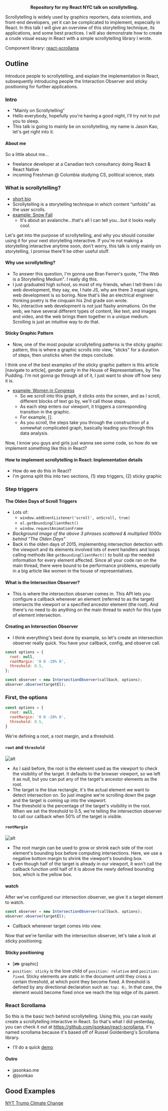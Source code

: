 <p align="center">
  <strong>Repository for my React NYC talk on scrollytelling.</strong>
</p>

Scrollytelling is widely used by graphics reporters, data scientists, and front-end developers, yet it can be complicated to implement, especially in React. In this talk I will give an overview of this storytelling technique, its applications, and some best practices. I will also demonstrate how to create a crude visual essay in React with a simple scrollytelling library I wrote.

Component library: [react-scrollama](https://github.com/jsonkao/react-scrollama)

## Outline

Introduce people to scrollytelling, and explain the implementation in React, subsequently introducing people the Interaction Observer and sticky positioning for further applications.

### Intro
- "Mainly on Scrollytelling"
- Hello everybody, hopefully you're having a good night, I'll try not to put you to sleep.
- This talk is going to mainly be on scrollytelling, my name is Jason Kao, let's get right into it.

#### About me
So a little about me...
- freelance developer at a Canadian tech consultancy doing React & React Native
- incoming Freshman @ Columbia studying CS, political science, stats

### What is scrollytelling?
- [short bio](https://pudding.cool/process/how-to-implement-scrollytelling/)
- Scrollytelling is a storytelling technique in which content “unfolds” as the user scrolls.
- [example: Snow Fall](http://www.nytimes.com/projects/2012/snow-fall/index.html#/?part=descent-begins)
  - It's about an avalanche...that's all I can tell you...but it looks really cool.

Let's get into the purpose of scrollytelling, and why you should consider using it for your next storytelling interactive. If you're not making a storytelling interactive anytime soon, don't worry, this talk is only mainly on storytelling, I promise there'll be other useful stuff.

#### Why use scrollytelling?
- To answer this question, I'm gonna use Bran Ferren's quote, "The Web is a Storytelling Medium". I really dig this.
- I just graduated high school, so most of my friends, when I tell them I do web development, they say, ew, I hate JS, why are there 3 equal signs, web development is so boring. Now that's like an electrical engineer thinking poetry is the cinquain his 2nd grade son wrote.
- No, interactive web development is not just flashy animations. On the web, we have several different types of content, like text, and images and video, and the web brings them together in a unique medium. Scrolling is just an intuitive way to do that.

#### Sticky Graphic Pattern
- Now, one of the most popular scrollytelling patterns is the sticky graphic pattern, this is where a graphic scrolls into view, "sticks" for a duration of steps, then unsticks when the steps conclude.

I think one of the best examples of the sticky graphic pattern is this article [navigate to article], gender parity in the House of Representatives, by The Pudding. I'm not gonna go through all of it, I just want to show off how sexy it is.
- [example: Women in Congress](https://pudding.cool/2018/07/women-in-congress/)
  - So we scroll into this graph, it sticks onto the screen, and as I scroll, different blocks of text go by, we'll call those steps. 
  - As each step enters our viewport, it triggers a corresponding transition in the graphic.
  - For example, [].
  - As you scroll, the steps take you through the construction of a somewhat complicated graph, basically leading you through this data analysis.
  
Now, I know you guys and girls just wanna see some code, so how do we implement something like this in React?

#### How to implement scrollytelling in React: Implementation details
- How do we do this in React?
- I'm gonna split this into two sections, (1) step triggers, (2) sticky graphic

### Step triggers

#### The Olden Days of Scroll Triggers
- Lots of:
  - `window.addEventListener('scroll', onScroll, true)`
  - `el.getBoundingClientRect()`
  - `window.requestAnimationFrame`
- _Background image of the above 3 phrases scattered & multiplied 1000x behind "The Olden Days"_
- Back in the olden days of 2015, implementing intersection detection with the viewport and its elements involved lots of event handlers and loops calling methods like `getBoundingClientRect()` to build up the needed information for every element affected. Since all your code ran on the main thread, there were bound to be performance problems, especially in a big article like women in the house of representatives.

#### What is the Intersection Observer?
- This is where the intersection observer comes in. This API lets you configure a callback whenever an element (referred to as the target) intersects the viewport or a specified ancestor element (the root). And there's no need to do anything on the main thread to watch for this type of element intersection.

#### Creating an Intersection Observer
- I think everything's best done by example, so let's create an intersection observer really quick. You have your callback, config, and observe call.
```js
const options = {
  root: null,
  rootMargin: '0 0 -20% 0',
  threshold: 0.5,
};

const observer = new IntersectionObserver(callback, options);
observer.observe(targetEl);
```

### First, the options
```js
const options = {
  root: null,
  rootMargin: '0 0 -20% 0',
  threshold: 0.5,
}
```
We're defining a root, a root margin, and a threshold.

#### `root` and `threshold`
![alt](https://i.imgur.com/0EmmrRs.png)

- As I said before, the root is the element used as the viewport to check the visibility of the target. It defaults to the browser viewport, so we left it as null, but you can put any of the target's ancestor elements as the root.
- The target is the blue rectangle, it's the actual element we want to detect intersection on. So just imagine we're scrolling down the page and the target is coming up into the viepwort.
- The threshold is the percentage of the target's visibility in the root. When we set the threshold to 0.5, we're telling the intersection observer to call our callback when 50% of the target is visible.

#### `rootMargin`
![alt](https://i.imgur.com/17W7TPA.png)

- The root margin can be used to grow or shrink each side of the root element's bounding box before computing intersections. Here, we use a negative bottom margin to shrink the viewport's bounding box.
- Even though half of the target is already in our viewport, it won't call the callback function until half of it is above the newly defined bounding box, which is the yellow box.

#### watch
After we've configured our intersection observer, we give it a target element to watch.
```js
const observer = new IntersectionObserver(callback, options);
observer.observe(targetEl);
```
- Callback whenever target comes into view.

Now that we're familiar with the intersection observer, let's take a look at sticky positioning.

#### Sticky positioning
- [👪 graphic]
- `position: sticky` is the love child of `position: relative` and `position: fixed`. Sticky elements are static in the document until they cross a certain threshold, at which point they become fixed. A threshold is defined by any directional declaration such as: `top: 0;`. In that case, the element would become fixed once we reach the top edge of its parent.

### React Scrollama
So this is the basic tech behind scrollytelling. Using this, you can easily create a scrollytelling interactive in React. So that's what I did yesterday, you can check it out at https://github.com/jsonkao/react-scrollama, it's named scrollama because it's based off of Russel Goldenberg's Scrollama library.
- I'll do a quick [demo](https://jsonkao.github.io/react-scrollama/)

#### Outro
- jasonkao.me
- @jsonkao 

## Good Examples

[NYT Trump Climate Change](https://www.nytimes.com/interactive/2016/12/08/us/trump-climate-change.html)
